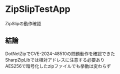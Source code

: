 # ZipSlipTestApp
ZipSlipの動作確認

## 結論
DotNetZipでCVE-2024-48510の問題動作を確認できた  
SharpZipLibでは相対アドレスに注意する必要あり  
AES256で暗号化したzipファイルでも挙動は変わらず

